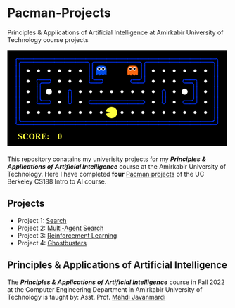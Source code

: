 # Pacman-Projects
Principles &amp; Applications of Artificial Intelligence at Amirkabir University of Technology course projects

<p align="center">
<img src="https://github.com/FarshidNooshi/Pacman-Projects/blob/master/pacman_game.gif" width="540px">
</p>

This repository conatains my univerisity projects for my ***Principles & Applications of Artificial Intelligence*** course at the Amirkabir University of Technology. Here I have completed **four** [Pacman projects](http://ai.berkeley.edu/project_overview.html) of the UC Berkeley CS188 Intro to AI course.

## Projects
* Project 1: [Search](http://ai.berkeley.edu/search.html)
* Project 2: [Multi-Agent Search](http://ai.berkeley.edu/multiagent.html)
* Project 3: [Reinforcement Learning](http://ai.berkeley.edu/reinforcement.html)
* Project 4: [Ghostbusters](http://ai.berkeley.edu/tracking.html)

## Principles & Applications of Artificial Intelligence
The ***Principles & Applications of Artificial Intelligence*** course in Fall 2022 at the Computer Engineering Department in Amirkabir University of Technology is taught by: Asst. Prof. [Mahdi Javanmardi](https://scholar.google.co.jp/citations?user=6Za8HuYAAAAJ&hl=en)

